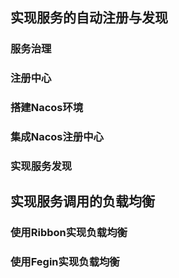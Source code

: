 ## 实现服务的自动注册与发现

### 服务治理

### 注册中心

### 搭建Nacos环境

### 集成Nacos注册中心

### 实现服务发现



## 实现服务调用的负载均衡

### 使用Ribbon实现负载均衡

### 使用Fegin实现负载均衡